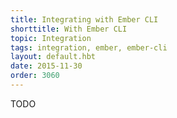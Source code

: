 ```yaml
---
title: Integrating with Ember CLI
shorttitle: With Ember CLI
topic: Integration
tags: integration, ember, ember-cli
layout: default.hbt
date: 2015-11-30
order: 3060
---
```


TODO
